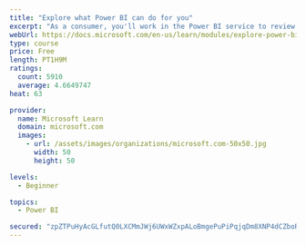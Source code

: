 ```yaml
---
title: "Explore what Power BI can do for you"
excerpt: "As a consumer, you'll work in the Power BI service to review and interact with content that has been shared with you. This module provides the foundational information that you need to work effectively in the Power BI service."
webUrl: https://docs.microsoft.com/en-us/learn/modules/explore-power-bi-service/
type: course
price: Free
length: PT1H9M
ratings:
  count: 5910
  average: 4.6649747
heat: 63

provider:
  name: Microsoft Learn
  domain: microsoft.com
  images:
    - url: /assets/images/organizations/microsoft.com-50x50.jpg
      width: 50
      height: 50

levels:
  - Beginner

topics:
  - Power BI

secured: "zpZTPuHyAcGLfutQ0LXCMmJWj6UWxWZxpALoBmgePuPiPqjqDm8XNP4dCZboRa2PzpZKphTd8BaQampTMhmWMby8sFdMHQPxBGTlLsuLCMVX8hoZGCKazuk5KLPCCkz73aHcHybNuqa6JydI0RVmAMkFg7pCcyddSZfkovaVQt8nditICLydrNh1BRrQnNu76FTOH3unpeoxyYjg3B9gBSDvixIE510BYiTejFJ2Q5NTy5OVE2HB0Uxd6LF+iWeITheuP2vyn6bbial3fo3VBfuy5+6LcWCafzJhCSFG884wA4Wq4HGVQbxb6Jjh8qDLfL3Dg2bg2MW6YW95pcLFxSbVBzUvtOIlLnAnRtzTK9qR7ETmNUUv7wjUeK53KOTNZA/yKErGROfqROF8Y2ndDA==;iG90jOQteLbuamuXgfIFww=="
---
```


